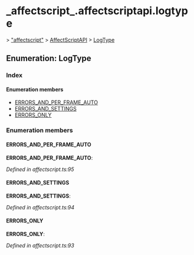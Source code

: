 # \_affectscript\_.affectscriptapi.logtype

 &gt; ["affectscript"](https://github.com/AffectScript/affectscript-docs/tree/306de14a6253b187416c39813dcd85cd8989dc14/javascript-api/기타%20그%20외%20참조%20API/modules/_affectscript_.md) &gt; [AffectScriptAPI](https://github.com/AffectScript/affectscript-docs/tree/306de14a6253b187416c39813dcd85cd8989dc14/javascript-api/기타%20그%20외%20참조%20API/modules/_affectscript_.affectscriptapi.md) &gt; [LogType](https://github.com/AffectScript/affectscript-docs/tree/306de14a6253b187416c39813dcd85cd8989dc14/_affectscript_.affectscriptapi.logtype.md)

## Enumeration: LogType

### Index

#### Enumeration members

* [ERRORS\_AND\_PER\_FRAME\_AUTO](_affectscript_.affectscriptapi.logtype.md#errors_and_per_frame_auto)
* [ERRORS\_AND\_SETTINGS](_affectscript_.affectscriptapi.logtype.md#errors_and_settings)
* [ERRORS\_ONLY](_affectscript_.affectscriptapi.logtype.md#errors_only)

### Enumeration members

#### ERRORS\_AND\_PER\_FRAME\_AUTO <a id="errors_and_per_frame_auto"></a>

**ERRORS\_AND\_PER\_FRAME\_AUTO**:

_Defined in affectscript.ts:95_

#### ERRORS\_AND\_SETTINGS <a id="errors_and_settings"></a>

**ERRORS\_AND\_SETTINGS**:

_Defined in affectscript.ts:94_

#### ERRORS\_ONLY <a id="errors_only"></a>

**ERRORS\_ONLY**:

_Defined in affectscript.ts:93_

